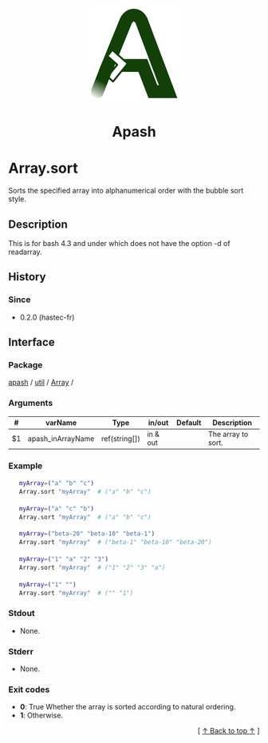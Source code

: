 
<div align='center' id='apash-top'>
  <a href='https://github.com/hastec-fr/apash'>
    <img alt='apash-logo' src='../../../../../../assets/apash-logo.svg'/>
  </a>

  # Apash
</div>


# Array.sort
Sorts the specified array into alphanumerical order with the bubble sort style.
## Description
   This is for bash 4.3 and under which does not have the option -d of readarray.
   
## History
### Since
  * 0.2.0 (hastec-fr)

## Interface
### Package
<!-- apash.packageBegin -->
[apash](../../../apash.md) / [util](../../util.md) / [Array](../Array.md) / 
<!-- apash.packageEnd -->

### Arguments
 | #      | varName        | Type          | in/out   | Default    | Description                           |
 |--------|----------------|---------------|----------|------------|---------------------------------------|
 | $1     | apash_inArrayName    | ref(string[]) | in & out |            | The array to sort.                    |

### Example
 ```bash
    myArray=("a" "b" "c")
    Array.sort "myArray"  # ("a" "b" "c")

    myArray=("a" "c" "b")
    Array.sort "myArray"  # ("a" "b" "c")

    myArray=("beta-20" "beta-10" "beta-1")
    Array.sort "myArray"  # ("beta-1" "beta-10" "beta-20")

    myArray=("1" "a" "2" "3")
    Array.sort "myArray"  # ("1" "2" "3" "a")
   
    myArray=("1" "")
    Array.sort "myArray"  # ("" "1")
 ```

### Stdout
  * None.
### Stderr
  * None.

### Exit codes
  * **0**: True Whether the array is sorted according to natural ordering.
  * **1**: Otherwise.

  <div align='right'>[ <a href='#apash-top'>↑ Back to top ↑</a> ]</div>

